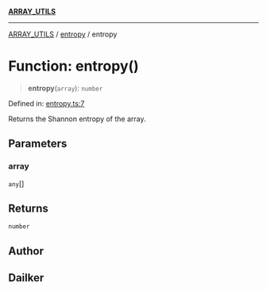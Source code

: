 [**ARRAY_UTILS**](../../README.md)

***

[ARRAY_UTILS](../../README.md) / [entropy](../README.md) / entropy

# Function: entropy()

> **entropy**(`array`): `number`

Defined in: [entropy.ts:7](https://github.com/dailker/everyutil/blob/e265d7544f4e799da268d038a0a464c889a18367/src/array/entropy.ts#L7)

Returns the Shannon entropy of the array.

## Parameters

### array

`any`[]

## Returns

`number`

## Author

## Dailker
